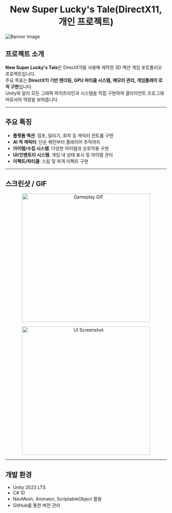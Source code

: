 <h1 align="center">New Super Lucky's Tale(DirectX11, 개인 프로젝트)</h1>

![Banner Image](https://cdn1.epicgames.com/d3288d6aaf794eb4821bab4c5ba08a0a/offer/EGS_NewSuperLuckysTale_PlayfulStudios_S5-1920x1080-87e8ef98b49a1fe926a9d83639de0a3a.jpg)

## 프로젝트 소개
**New Super Lucky's Tale**은 DirectX11을 사용해 제작한 3D 액션 게임 포트폴리오 프로젝트입니다.  
주요 목표는 **DirectX11 기반 렌더링, GPU 파티클 시스템, 메모리 관리, 게임플레이 로직 구현**입니다.  
Unity와 달리 모든 그래픽 파이프라인과 시스템을 직접 구현하여 클라이언트 프로그래머로서의 역량을 보여줍니다.

---

## 주요 특징
- **플랫폼 액션**: 점프, 달리기, 회피 등 캐릭터 컨트롤 구현  
- **AI 적 캐릭터**: 단순 패턴부터 플레이어 추적까지  
- **아이템/수집 시스템**: 다양한 아이템과 상호작용 구현  
- **UI/인벤토리 시스템**: 게임 내 상태 표시 및 아이템 관리  
- **이펙트/파티클**: 스킬 및 피격 이펙트 구현  

---

## 스크린샷 / GIF
<p align="center">
  <img src="./Screenshots/gameplay.gif" alt="Gameplay GIF" width="400">
</p>

<p align="center">
  <img src="./Screenshots/ui.png" alt="UI Screenshot" width="400">
</p>

---

## 개발 환경
- Unity 2023 LTS  
- C# 10  
- NavMesh, Animator, ScriptableObject 활용  
- GitHub를 통한 버전 관리  

